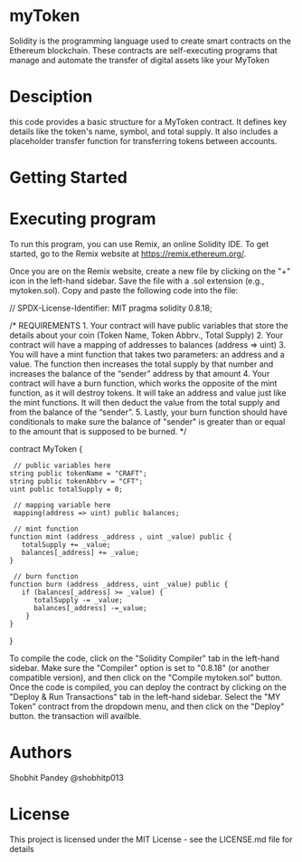 # myToken
Solidity is the programming language used to create smart contracts on the Ethereum blockchain. These contracts are self-executing programs that manage and automate the transfer of digital assets like your MyToken
# Desciption 
this code provides a basic structure for a MyToken contract. It defines key details like the token's name, symbol, and total supply. It also includes a placeholder transfer function for transferring tokens between accounts.
# Getting Started
# Executing program
To run this program, you can use Remix, an online Solidity IDE. To get started, go to the Remix website at https://remix.ethereum.org/.

Once you are on the Remix website, create a new file by clicking on the "+" icon in the left-hand sidebar. Save the file with a .sol extension (e.g., mytoken.sol). Copy and paste the following code into the file:

// SPDX-License-Identifier: MIT
pragma solidity 0.8.18;

/*
       REQUIREMENTS
    1. Your contract will have public variables that store the details about your coin (Token Name, Token Abbrv., Total Supply)
    2. Your contract will have a mapping of addresses to balances (address => uint)
    3. You will have a mint function that takes two parameters: an address and a value. 
       The function then increases the total supply by that number and increases the balance 
       of the “sender” address by that amount
    4. Your contract will have a burn function, which works the opposite of the mint function, as it will destroy tokens. 
       It will take an address and value just like the mint functions. It will then deduct the value from the total supply 
       and from the balance of the “sender”.
    5. Lastly, your burn function should have conditionals to make sure the balance of "sender" is greater than or equal 
       to the amount that is supposed to be burned.
*/

contract MyToken {

     // public variables here
    string public tokenName = "CRAFT";
    string public tokenAbbrv = "CFT";
    uint public totalSupply = 0;

     // mapping variable here 
     mapping(address => uint) public balances;

     // mint function
    function mint (address _address , uint _value) public {
       totalSupply += _value;
       balances[_address] += _value;
    }

     // burn function
    function burn (address _address, uint _value) public {
       if (balances[_address] >= _value) {
          totalSupply -= _value;
          balances[_address] -=_value;
        }
    }
}

To compile the code, click on the "Solidity Compiler" tab in the left-hand sidebar. Make sure the "Compiler" option is set to "0.8.18" (or another compatible version), and then click on the "Compile mytoken.sol" button.
Once the code is compiled, you can deploy the contract by clicking on the "Deploy & Run Transactions" tab in the left-hand sidebar. Select the "MY Token" contract from the dropdown menu, and then click on the "Deploy" button.
the transaction will availble.
# Authors
Shobhit Pandey
@shobhitp013
# License
This project is licensed under the MIT License - see the LICENSE.md file for details
